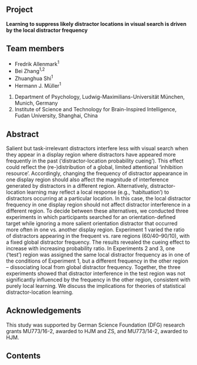 ## Project

__Learning to suppress likely distractor locations in visual search is driven by the local distractor frequency__

## Team members

* Fredrik Allenmark<sup>1</sup>
* Bei Zhang<sup>1,2</sup>
* Zhuanghua Shi<sup>1</sup>
* Hermann J. Müller<sup>1</sup>

1. Department of Psychology, Ludwig-Maximilians-Universität München, Munich, Germany
2. Institute of Science and Technology for Brain-Inspired Intelligence, Fudan University, Shanghai, China

## Abstract

Salient but task-irrelevant distractors interfere less with visual search when they appear in a display region where distractors have appeared more frequently in the past (‘distractor-location probability cueing’). This effect could reflect the (re-)distribution of a global, limited attentional ‘inhibition resource’. Accordingly, changing the frequency of distractor appearance in one display region should also affect the magnitude of interference generated by distractors in a different region. Alternatively, distractor-location learning may reflect a local response (e.g., ‘habituation’) to distractors occurring at a particular location. In this case, the local distractor frequency in one display region should not affect distractor interference in a different region. To decide between these alternatives, we conducted three experiments in which participants searched for an orientation-defined target while ignoring a more salient orientation distractor that occurred more often in one vs. another display region. Experiment 1 varied the ratio of distractors appearing in the frequent vs. rare regions (60/40–90/10), with a fixed global distractor frequency. The results revealed the cueing effect to increase with increasing probability ratio. In Experiments 2 and 3, one (‘test’) region was assigned the same local distractor frequency as in one of the conditions of Experiment 1, but a different frequency in the other region – dissociating local from global distractor frequency. Together, the three experiments showed that distractor interference in the test region was not significantly influenced by the frequency in the other region, consistent with purely local learning. We discuss the implications for theories of statistical distractor-location learning.

## Acknowledgements

This study was supported by German Science Foundation (DFG) research grants MU773/16-2, awarded to HJM and ZS, and MU773/14-2, awarded to HJM.

## Contents

